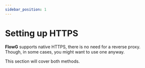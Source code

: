 ```yaml
---
sidebar_position: 1
---
```


# Setting up HTTPS

**FlowG** supports native HTTPS, there is no need for a reverse proxy. Though,
in some cases, you might want to use one anyway.

This section will cover both methods.
